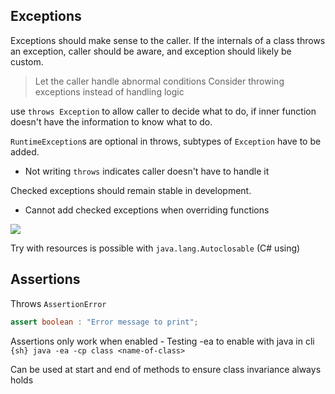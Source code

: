 ## Exceptions
Exceptions should make sense to the caller. If the internals of a class throws an exception, caller should be aware, and exception should likely be custom.
> Let the caller handle abnormal conditions
> 		Consider throwing exceptions instead of handling logic

use `throws Exception` to allow caller to decide what to do, if inner function doesn't have the information to know what to do.

`RuntimeException`s are optional in throws, subtypes of `Exception` have to be added.
- Not writing `throws` indicates caller doesn't have to handle it

Checked exceptions should remain stable in development.
- Cannot add checked exceptions when overriding functions

![](Pasted%20image%2020231019084304.png)

Try with resources is possible with `java.lang.Autoclosable` (C# using)

## Assertions
Throws `AssertionError`

```java
assert boolean : "Error message to print";
```

Assertions only work when enabled - Testing
-ea to enable with java in cli
`{sh} java -ea -cp class <name-of-class>`

Can be used at start and end of methods to ensure class invariance always holds